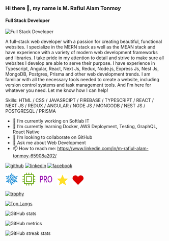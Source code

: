 ### Hi there 👋, my name is M. Rafiul Alam Tonmoy
#### Full Stack Developer
![Full Stack Developer](https://scontent-ccu1-1.xx.fbcdn.net/v/t39.30808-6/272431228_3248324048720527_7973045558989333280_n.jpg?stp=dst-jpg_p640x640&_nc_cat=104&ccb=1-7&_nc_sid=5f2048&_nc_eui2=AeElXkGYoh5i-aIhXwTHOski-69R6piwbtz7r1HqmLBu3BE50di_mqOaorEfvdzX4riSdsgRn9YArRJ1nCsqgOOS&_nc_ohc=XduMtQrtq1MAX8-6elD&_nc_ht=scontent-ccu1-1.xx&oh=00_AfBsctuVM5CT43Qh8-rr5JF8x1-iwZ488lVRQ--gIe_V8w&oe=653AD83E)

A full-stack web developer with a passion for creating beautiful, functional websites. I specialize in the MERN stack as well as the MEAN stack and have experience with a variety of modern web development frameworks and libraries. I take pride in my attention to detail and strive to make sure all websites I develop are able to serve their purpose.
I have experience in Typescript, Angular, React, Next Js, Redux, Node.js, Express Js, Nest Js, MongoDB, Postgres, Prisma and other web development trends. I am familiar with all the necessary tools needed to create a website, including version control systems and task management tools. And I'm here for whatever you need. Let me know how I can help!

Skills: HTML / CSS / JAVASRCIPT / FIREBASE / TYPESCRIPT / REACT / NEXT JS / REDUX / ANGULAR / NODE JS / MONGODB / NEST JS / POSTGRESQL / PRISMA 

- 🔭 I’m currently working on Softlab IT 
- 🌱 I’m currently learning Docker, AWS Deployment, Testing, GraphQL, React Native 
- 👯 I’m looking to collaborate on GitHub 
- 💬 Ask me about Web Development 
- 📫 How to reach me: https://www.linkedin.com/in/m-rafiul-alam-tonmoy-65908a202/ 


[<img src='https://cdn.jsdelivr.net/npm/simple-icons@3.0.1/icons/github.svg' alt='github' height='40'>](https://github.com/RafiulAlam98)  [<img src='https://cdn.jsdelivr.net/npm/simple-icons@3.0.1/icons/linkedin.svg' alt='linkedin' height='40'>](https://www.linkedin.com/in/https://www.linkedin.com/in/m-rafiul-alam-tonmoy-65908a202//)  [<img src='https://cdn.jsdelivr.net/npm/simple-icons@3.0.1/icons/facebook.svg' alt='facebook' height='40'>](https://www.facebook.com/https://www.facebook.com/rafiul.alam.buichitola/)  

<a href='https://archiveprogram.github.com/'><img src='https://raw.githubusercontent.com/acervenky/animated-github-badges/master/assets/acbadge.gif' width='40' height='40'></a> <a href='https://docs.github.com/en/developers'><img src='https://raw.githubusercontent.com/acervenky/animated-github-badges/master/assets/devbadge.gif' width='40' height='40'></a> <a href='https://github.com/pricing'><img src='https://raw.githubusercontent.com/acervenky/animated-github-badges/master/assets/pro.gif' width='40' height='40'></a> <a href='https://stars.github.com/'><img src='https://raw.githubusercontent.com/acervenky/animated-github-badges/master/assets/starbadge.gif' width='35' height='35'></a> <a href='https://docs.github.com/en/github/supporting-the-open-source-community-with-github-sponsors'><img src='https://raw.githubusercontent.com/acervenky/animated-github-badges/master/assets/sponsorbadge.gif' width='35' height='35'></a> 

[![trophy](https://github-profile-trophy.vercel.app/?username=RafiulAlam98)](https://github.com/ryo-ma/github-profile-trophy)

[![Top Langs](https://github-readme-stats.vercel.app/api/top-langs/?username=RafiulAlam98)](https://github.com/anuraghazra/github-readme-stats)

![GitHub stats](https://github-readme-stats.vercel.app/api?username=RafiulAlam98&show_icons=true&count_private=true)  

![GitHub metrics](https://metrics.lecoq.io/RafiulAlam98)  

![GitHub streak stats](https://streak-stats.demolab.com/?user=RafiulAlam98)  

